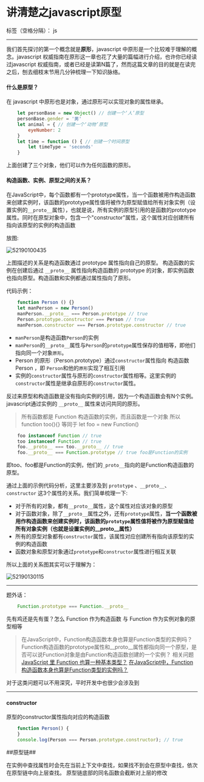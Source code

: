 # 讲清楚之javascript原型

标签（空格分隔）： js

---

我们首先探讨的第一个概念就是**原形**，javascript 中原形是一个比较难于理解的概念。javascript 权威指南在原形这一章也花了大量的篇幅进行介绍，也许你已经读过javascript 权威指南，或者已经是读第N篇了，然而这篇文章的目的就是在读完之后，刨去细枝末节用几分钟梳理一下知识脉络。
#### 什么是原型？

在 javascript 中原形也是对象，通过原形可以实现对象的属性继承。
```javascript
    let personBase = new Object() // 创建一个‘人’原型
    personBase.gender = '男'
    let animal = { // 创建一个‘动物’原型
        eyeNumber: 2 
    }
    let time = function () { // 创建一个时间原型
        let timeType = 'seconds'
    }
```
上面创建了三个对象，他们可以作为任何函数的原形。 



#### 构造函数、实例、原型之间的关系？

在JavaScript中，每个函数都有一个prototype属性，当一个函数被用作构造函数来创建实例时，该函数的prototype属性值将被作为原型赋值给所有对象实例（设置实例的`__proto__`属性），也就是说，所有实例的原型引用的是函数的prototype属性。同时在原型对象中，包含一个"constructor"属性，这个属性对应创建所有指向该原型的实例的构造函数

放图:

![52190100435](C:\Users\Administrator\Dropbox\doc\1521901004358.png)

上图描述的关系是构造函数通过 prototype 属性指向自己的原型。 构造函数的实例在创建后通过 `__proto__` 属性指向构造函数的 prototype 的对象，即实例函数也指向原型。构造函数和实例都通过属性指向了原形。

代码示例：

```javascript
    function Person () {}
    let manPerson = new Person()
    manPerson.__proto__ === Person.prototype // true
    Person.prototype.constructor === Person // true
    manPerson.constructor === Person.prototype.constructor // true
```
- `manPerson`是构造函数`Person`的实例
- `manPerson`的`__proto__`属性与`Person`的`prototype`属性保存的值相等，即他们指向同一个对象`原形`。
- Person 的原形（Person.prototype）通过`constructor`属性指向 构造函数 Person ，即 `Person`和他的`原形`实现了相互引用
- 实例的`constructor`属性与原形的`constructor`属性相等。这里实例的`constructor`属性是继承自原形的`constructor`属性。

反过来原型和构造函数是没有指向实例的引用，因为一个构造函数会有N个实例。javascript通过实例的  `__proto__` 属性来访问共同的原形。 

> 所有函数都是 Function 构造函数的实例，而且函数是一个对象
> 所以 function too(){} 等同于 let foo = new Function()
```javascript
    foo instanceof Function // true
    too instanceof Function // true
    foo.__proto__ === too.__proto__ // true
    foo.__proto__ === Function.prototype // true foo是Function的实例
```
即too、foo都是Function的实例，他们的`_proto__`指向的是Function构造函数的原型。

通过上面的示例代码分析，这里主要涉及到 `prototype` 、`__proto__`、`constructor` 这3个属性的关系。我们简单梳理一下:

- 对于所有的对象，都有`__proto__`属性，这个属性对应该对象的原型
- 对于函数对象，除了`__proto__`属性之外，还有`prototype`属性，**当一个函数被用作构造函数来创建实例时，该函数的`prototype`属性值将被作为原型赋值给所有对象实例（也就是设置实例的__proto__属性）**
- 所有的原型对象都有`constructor`属性，该属性对应创建所有指向该原型的实例的构造函数
- 函数对象和原型对象通过`prototype`和`constructor`属性进行相互关联

所以上面的关系图其实可以于理解为：

![52190130115](C:\Users\Administrator\Dropbox\doc\1521901301152.png)





----------


题外话：
```javascript
    Function.prototype === Function.__proto__
```
先有鸡还是先有蛋？怎么 Function 作为构造函数 与 Function 作为实例对象的原型相等

> 在JavaScript中，Function构造函数本身也算是Function类型的实例吗？Function构造函数的prototype属性和__proto__属性都指向同一个原型，是否可以说Function对象是由Function构造函数创建的一个实例？
> 相关问题 
> [JavaScript 里 Function 也算一种基本类型？][1]
> [在JavaScript中，Function构造函数本身也算是Function类型的实例吗？][2]

对于这类问题可以不用深究，平时开发中也很少会涉及到

----------

#### constructor

原型的constructor属性指向对应的构造函数

```javascript
    function Person() {
    }
    console.log(Person === Person.prototype.constructor); // true
```
##原型链##

在实例中查找属性时会先在当前上下文中查找，如果找不到会在原型中查找，依次在原型链中向上层查找。
原型链底部的同名函数会截断对上层的修改


[1]: https://www.zhihu.com/question/24804474
[2]: https://www.zhihu.com/question/31333084/answer/152086175

